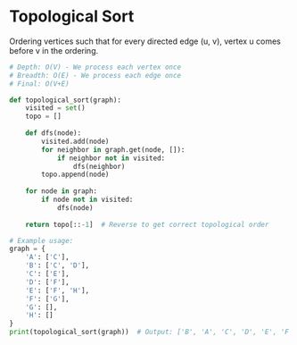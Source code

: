 # Topological Sort

Ordering vertices such that for every directed edge (u, v), vertex u comes before v in the ordering.

```python
# Depth: O(V) - We process each vertex once
# Breadth: O(E) - We process each edge once
# Final: O(V+E)

def topological_sort(graph):
    visited = set()
    topo = []
    
    def dfs(node):
        visited.add(node)
        for neighbor in graph.get(node, []):
            if neighbor not in visited:
                dfs(neighbor)
        topo.append(node)
    
    for node in graph:
        if node not in visited:
            dfs(node)
    
    return topo[::-1]  # Reverse to get correct topological order

# Example usage:
graph = {
    'A': ['C'],
    'B': ['C', 'D'],
    'C': ['E'],
    'D': ['F'],
    'E': ['F', 'H'],
    'F': ['G'],
    'G': [],
    'H': []
}
print(topological_sort(graph))  # Output: ['B', 'A', 'C', 'D', 'E', 'F', 'H', 'G']
```
